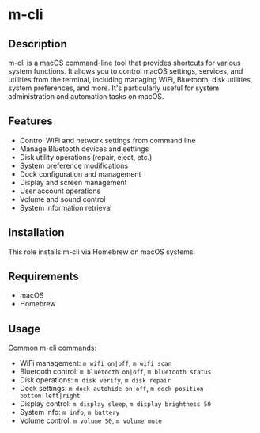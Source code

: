 # m-cli

## Description

m-cli is a macOS command-line tool that provides shortcuts for various system functions. It allows you to control macOS settings, services, and utilities from the terminal, including managing WiFi, Bluetooth, disk utilities, system preferences, and more. It's particularly useful for system administration and automation tasks on macOS.

## Features

- Control WiFi and network settings from command line
- Manage Bluetooth devices and settings
- Disk utility operations (repair, eject, etc.)
- System preference modifications
- Dock configuration and management
- Display and screen management
- User account operations
- Volume and sound control
- System information retrieval

## Installation

This role installs m-cli via Homebrew on macOS systems.

## Requirements

- macOS
- Homebrew

## Usage

Common m-cli commands:
- WiFi management: `m wifi on|off`, `m wifi scan`
- Bluetooth control: `m bluetooth on|off`, `m bluetooth status`
- Disk operations: `m disk verify`, `m disk repair`
- Dock settings: `m dock autohide on|off`, `m dock position bottom|left|right`
- Display control: `m display sleep`, `m display brightness 50`
- System info: `m info`, `m battery`
- Volume control: `m volume 50`, `m volume mute`
